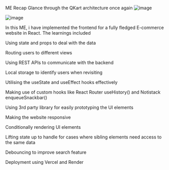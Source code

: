 ME Recap
Glance through the QKart architecture once again
![image](https://github.com/user-attachments/assets/45a76a75-5255-4c78-97e0-4423356c249f)

![image](https://github.com/user-attachments/assets/5aa5f0b6-69db-455e-bb24-0d26b7f1ce8e)


In this ME, i have implemented the frontend for a fully fledged E-commerce website in React. The learnings included

Using state and props to deal with the data

Routing users to different views

Using REST APIs to communicate with the backend

Local storage to identify users when revisiting

Utilising the useState and useEffect hooks effectively

Making use of custom hooks like React Router useHistory() and Notistack enqueueSnackbar()

Using 3rd party library for easily prototyping the UI elements

Making the website responsive

Conditionally rendering UI elements

Lifting state up to handle for cases where sibling elements need access to the same data

Debouncing to improve search feature

Deployment using Vercel and Render
